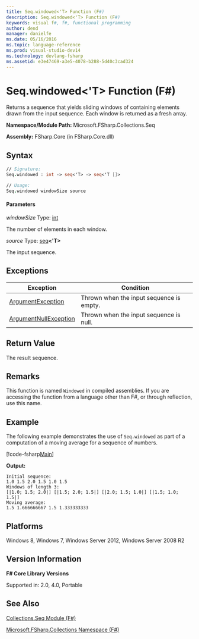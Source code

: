 ```yaml
---
title: Seq.windowed<'T> Function (F#)
description: Seq.windowed<'T> Function (F#)
keywords: visual f#, f#, functional programming
author: dend
manager: danielfe
ms.date: 05/16/2016
ms.topic: language-reference
ms.prod: visual-studio-dev14
ms.technology: devlang-fsharp
ms.assetid: e3e47469-a3e5-4078-b288-5d40c3cad324 
---
```


# Seq.windowed<'T> Function (F#)

Returns a sequence that yields sliding windows of containing elements drawn from the input sequence. Each window is returned as a fresh array.

**Namespace/Module Path:** Microsoft.FSharp.Collections.Seq

**Assembly:** FSharp.Core (in FSharp.Core.dll)


## Syntax

```fsharp
// Signature:
Seq.windowed : int -> seq<'T> -> seq<'T []>

// Usage:
Seq.windowed windowSize source
```

#### Parameters
*windowSize*
Type: [int](https://msdn.microsoft.com/library/025d5455-3622-4ea5-9573-3ecbd4ee1375)


The number of elements in each window.


*source*
Type: [seq](https://msdn.microsoft.com/library/2f0c87c6-8a0d-4d33-92a6-10d1d037ce75)**&lt;'T&gt;**


The input sequence.

## Exceptions

|Exception|Condition|
|----|----|
|[ArgumentException](https://msdn.microsoft.com/library/system.argumentexception.aspx)|Thrown when the input sequence is empty.|
|[ArgumentNullException](https://msdn.microsoft.com/library/system.argumentnullexception.aspx)|Thrown when the input sequence is null.|

## Return Value

The result sequence.

## Remarks
This function is named `Windowed` in compiled assemblies. If you are accessing the function from a language other than F#, or through reflection, use this name.

## Example

The following example demonstrates the use of `Seq.windowed` as part of a computation of a moving average for a sequence of numbers.

[!code-fsharp[Main](~/samples/snippets/fsharp/sequences/snippet180.fs)]

**Output:**

```
Initial sequence:
1.0 1.5 2.0 1.5 1.0 1.5
Windows of length 3:
[|1.0; 1.5; 2.0|] [|1.5; 2.0; 1.5|] [|2.0; 1.5; 1.0|] [|1.5; 1.0; 1.5|]
Moving average:
1.5 1.666666667 1.5 1.333333333
```

## Platforms
Windows 8, Windows 7, Windows Server 2012, Windows Server 2008 R2


## Version Information
**F# Core Library Versions**

Supported in: 2.0, 4.0, Portable

## See Also
[Collections.Seq Module &#40;F&#35;&#41;](Collections.Seq-Module-%5BFSharp%5D.md)

[Microsoft.FSharp.Collections Namespace &#40;F&#35;&#41;](Microsoft.FSharp.Collections-Namespace-%5BFSharp%5D.md)
